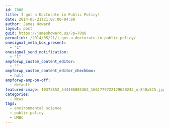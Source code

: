 ```yaml
---
id: 7008
title: I got a Doctorate in Public Policy!
date: 2014-05-21T21:07:00-04:00
author: James Howard
layout: post
guid: https://jameshoward.us/?p=7008
permalink: /2014/05/21/i-got-a-doctorate-in-public-policy/
onesignal_meta_box_present:
  - "1"
onesignal_send_notification:
  - "1"
ampforwp_custom_content_editor:
  - ""
ampforwp_custom_content_editor_checkbox:
  - null
ampforwp-amp-on-off:
  - default
featured-image: 10373852_544186805362_1661779722129620243_n-840x525.jpg
categories:
  - News
tags:
  - environmental science
  - public policy
  - UMBC
---
```

